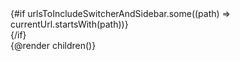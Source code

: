 <script>
  import '../app.pcss';
  import { page } from '$app/stores';
  import {
    Footer,
    OnThisPage,
    extract,
    Sidebar,
    removeHyphensAndCapitalize,
    sidebarList
  } from 'runes-webkit';
  import Nav from './utils/Nav.svelte';
  let { children } = $props();
  let currentUrl = $state($page.url.pathname);
  $effect(() => {
    currentUrl = $page.url.pathname;
  });
  const lis = [
    { name: 'Guide', href: '/guide/svelte-4/getting-started' },
    { name: 'Icons', href: '/icons' },
    { name: 'Icon sets', href: 'https://svelte-svg-icons.codewithshin.com/' }
  ];
  const brand = {
    name: 'codewithshin.com',
    href: 'https://codewithshin.com'
  };
  const urlsToIncludeSwitcherAndSidebar = ['/guide/', '/guide2/', '/how-to-use'];
  const siteName = removeHyphensAndCapitalize(__NAME__);
  const twitterUrl = 'https://twitter.com/shinokada';
  const githubUrl = `https://github.com/shinokada/${__NAME__}`;
  const meta = {
    description:
      'A collection of reusable Svelte components for building icon-based user interfaces in web applications.',
    keywords: 'Svelte 5, Runes, SvelteKit, UI, icons'
  };
</script>

<Nav
  {lis}
  {siteName}
  {twitterUrl}
  {githubUrl}
  urlsToIncludeSwitcher={urlsToIncludeSwitcherAndSidebar}
/>
<div class="lg:flex">
  {#if urlsToIncludeSwitcherAndSidebar.some((path) => currentUrl.startsWith(path))}
    <Sidebar {sidebarList}/>
    <div class="relative">
      <OnThisPage {extract} headingSelector="#mainContent > :where(h2, h3)" />
    </div>
  {/if}
  <div class="relative h-full w-full overflow-y-auto px-8">
    {@render children()}
    <Footer {brand} {lis} ulClass="dark_bg_theme" />
  </div>
</div>
